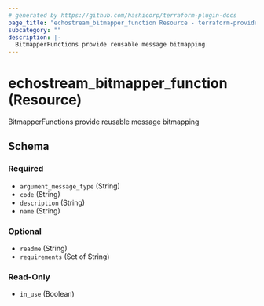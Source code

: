 ```yaml
---
# generated by https://github.com/hashicorp/terraform-plugin-docs
page_title: "echostream_bitmapper_function Resource - terraform-provider-echostream"
subcategory: ""
description: |-
  BitmapperFunctions provide reusable message bitmapping
---
```


# echostream_bitmapper_function (Resource)

BitmapperFunctions provide reusable message bitmapping



<!-- schema generated by tfplugindocs -->
## Schema

### Required

- `argument_message_type` (String)
- `code` (String)
- `description` (String)
- `name` (String)

### Optional

- `readme` (String)
- `requirements` (Set of String)

### Read-Only

- `in_use` (Boolean)


